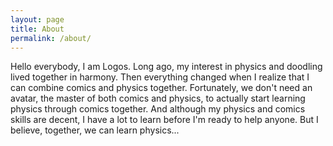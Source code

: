 ```yaml
---
layout: page
title: About
permalink: /about/
---
```


Hello everybody, I am Logos. Long ago, my interest in physics and doodling lived together in harmony. Then everything changed when I realize that I can combine comics and physics together. Fortunately, we don't need an avatar, the master of both comics and physics, to actually start learning physics through comics together. And although my physics and comics skills are decent, I have a lot to learn before I'm ready to help anyone. But I believe, together, we can learn physics...
